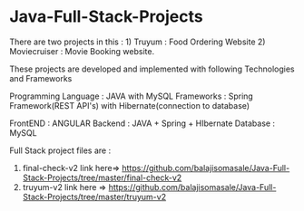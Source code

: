 # Java-Full-Stack-Projects

There are two projects in this : 1) Truyum : Food Ordering Website
                                 2) Moviecruiser : Movie Booking website. 
                                 
                                 
These projects are developed and implemented with following Technologies and Frameworks

Programming Language : JAVA with MySQL
Frameworks : Spring Framework(REST API's) with Hibernate(connection to database)

FrontEND : ANGULAR
Backend  : JAVA + Spring + HIbernate
Database : MySQL 

Full Stack project files are :
1) final-check-v2 link here=> https://github.com/balajisomasale/Java-Full-Stack-Projects/tree/master/final-check-v2
2) truyum-v2 link here => https://github.com/balajisomasale/Java-Full-Stack-Projects/tree/master/truyum-v2
